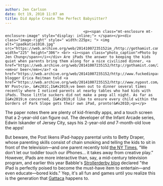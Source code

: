 ```yaml
---
author: Jen Carlson
date: Oct 19, 2010 11:07 am
title: Did Apple Create The Perfect Babysitter?
---
```


	
										<p><span class="mt-enclosure mt-enclosure-image" style="display: inline;"> </span></p><div class="image-right" style=" width:225px; "> <img alt="ipadkatie1010.jpg" src="https://web.archive.org/web/20141007235152im_/http://gothamist.com/attachments/arts_jen/ipadkatie1010.jpg" width="225" height="306"> <br> <i><span class="photo_caption">Photo by Jen Chung</span></i></div> Are iPads the answer to keeping the kids quiet when parents bring them along for a nice civilized dinner, <a href="https://web.archive.org/web/20141007235152/http://gothamist.com/2010/01/15/park_slope_parents_still_bringing_b.php"><em>or beer</em></a>? <a href="https://web.archive.org/web/20141007235152/http://www.fuckedinparkslope.com/">FIPS</a> blogger Erica Reitman told <a href="https://web.archive.org/web/20141007235152/http://www.nypost.com/p/entertainment/want_one_tNB6TYWDb6rvQQF4YTQWLO#ixzz12oFgJe1Y">the NY Post</a>, &#x201C;I&#x2019;ve been out to dinner several times recently where I noticed parents at nearby tables who had kids with iPads. Those little suckers did not make a peep all night. As far as I&#x2019;m concerned, I&#x2019;d like to ensure every child within the borders of Park Slope gets their own iPad, pronto!&#x201D;<p></p>

<p>The paper notes there are plenty of kid-friendly apps, and a touch screen that a 2-year-old can figure out. The developer of the Infant Arcade series, Edwin Iskander of Jersey City, says his 2-year-old <em>and</em> 7-month-old love the apps!</p>

<p>But beware, the Post likens iPad-happy parental units to Betty Draper, whose parenting skills consist of chain smoking and telling the kids to sit in front of the television&#x2014;and one parent recently told <a href="https://web.archive.org/web/20141007235152/http://www.nytimes.com/2010/10/17/fashion/17TODDLERS.html?_r=1&amp;ref=fashion">the NY Times</a>, &#x201C;We don&#x2019;t let our toddler touch our iPhones... it takes away from creative play.&#x201D; However, iPads are more interactive than, say, a mid-century television program, and earlier this year Babble&apos;s <a href="https://web.archive.org/web/20141007235152/http://blogs.babble.com/strollerderby/2010/06/09/ipads-and-toddlers-meant-for-each-other/">Strollerderby blog</a> declared &quot;the iPad is perfectly poised to become the must-have item to entertain&#x2014;and even educate&#x2014;bored kids.&quot; Yep, it&apos;s all fun and games until you realize this is the generation that <a href="https://web.archive.org/web/20141007235152/http://www.imdb.com/title/tt0119177/plotsummary">Gattaca</a> happens to.</p>					
										
									
				